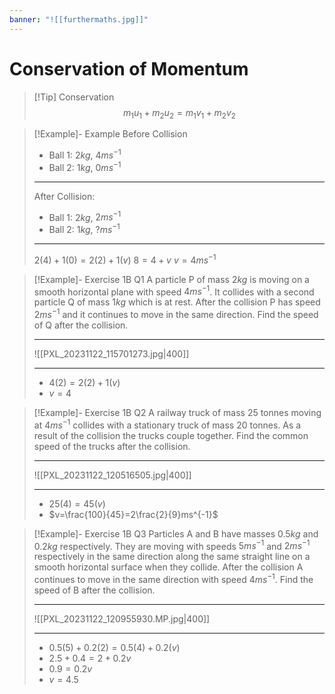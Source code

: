 ```yaml
---
banner: "![[furthermaths.jpg]]"
---
```

# Conservation of Momentum 

> [!Tip] Conservation 
> $$m_{1}u_{1}+m_{2}u_{2}=m_{1}v_{1}+m_{2}v_{2}$$

> [!Example]- Example
> Before Collision
> - Ball 1: $2kg$, $4ms^{-1}$
> - Ball 2: $1kg$, $0ms^{-1}$
> ---
> After Collision:
> - Ball 1: $2kg$, $2ms^{-1}$
> - Ball 2: $1kg$, $?ms^{-1}$
> ---
> $2(4)+1(0)=2(2)+1(v)$
> $8=4+v$
> $v=4ms^{-1}$ 

> [!Example]- Exercise 1B Q1
> A particle P of mass $2kg$ is moving on a smooth horizontal plane with speed $4ms^{-1}$. It collides with a second particle Q of mass $1kg$ which is at rest. After the collision P has speed $2ms^{-1}$ and it continues to move in the same direction. Find the speed of Q after the collision.
> 
> ---
> 
> ![[PXL_20231122_115701273.jpg|400]]
> 
> ---
> 
> - $4(2)=2(2)+1(v)$
> - $v=4$

> [!Example]- Exercise 1B Q2
> A railway truck of mass 25 tonnes moving at $4ms^{-1}$ collides with a stationary truck of mass 20 tonnes. As a result of the collision the trucks couple together.
> Find the common speed of the trucks after the collision.
> 
> ---
> 
> ![[PXL_20231122_120516505.jpg|400]]
> 
> ---
> - $25(4)=45(v)$
> - $v=\frac{100}{45}=2\frac{2}{9}ms^{-1}$

> [!Example]- Exercise 1B Q3 
> Particles A and B have masses $0.5 kg$ and $0.2 kg$ respectively. They are moving with speeds $5ms^{-1}$ and $2ms^{-1}$ respectively in the same direction along the same straight line on a smooth horizontal surface when they collide. After the collision A continues to move in the same direction with speed $4ms^{-1}$. Find the speed of B after the collision.
> 
> ---
> 
> ![[PXL_20231122_120955930.MP.jpg|400]]
> 
> ---
> 
> - $0.5(5)+0.2(2)=0.5(4)+0.2(v)$
> - $2.5+0.4=2+0.2v$
> - $0.9=0.2v$
> - $v=4.5$

